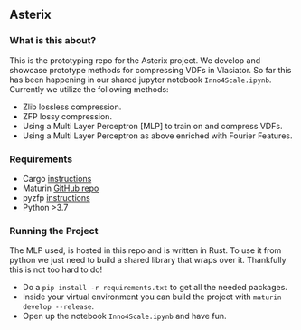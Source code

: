 ## Asterix 
### What is this about?   
This is the prototyping repo for the Asterix project. We develop and showcase prototype methods for compressing VDFs in Vlasiator.
So far this has been happening in our shared jupyter notebook ```Inno4Scale.ipynb```.     
Currently we utilize the following methods:
+ Zlib lossless compression.
+ ZFP lossy compression.
+ Using a Multi Layer Perceptron [MLP] to train on and compress VDFs.
+ Using a Multi Layer Perceptron as above enriched with Fourier Features.

### Requirements
+ Cargo [instructions](https://doc.rust-lang.org/cargo/getting-started/installation.html)
+ Maturin [GitHub repo](https://github.com/PyO3/maturin)
+ pyzfp [instructions](https://pypi.org/project/pyzfp/)
+ Python >3.7

### Running the Project
The MLP used, is hosted in this repo and is written in Rust. To use it from python we just need to build a shared library that wraps over it. Thankfully this is not too hard to do!    
+ Do a ```pip install -r requirements.txt``` to get all the needed packages.    
+ Inside your virtual environment you can build the project with ```maturin develop --release```.      
+ Open up the notebook ```Inno4Scale.ipynb``` and have fun.   
